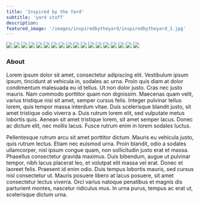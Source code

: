 ```yaml
---
title: 'Inspired by the Yard'
subtitle: 'yard stuff'
description:
featured_image: '/images/inspiredbytheyard/inspiredbytheyard_1.jpg'
---
```


<div class="gallery" data-columns="1">
	<img src="/images/inspiredbytheyard/inspiredbytheyard_1.jpg">
  <img src="/images/inspiredbytheyard/inspiredbytheyard_2.jpg">
  <img src="/images/inspiredbytheyard/inspiredbytheyard_3.jpg">
  <img src="/images/inspiredbytheyard/inspiredbytheyard_4.jpg">
  <img src="/images/inspiredbytheyard/inspiredbytheyard_5.jpg">
  <img src="/images/inspiredbytheyard/inspiredbytheyard_6.jpg">
  <img src="/images/inspiredbytheyard/inspiredbytheyard_7.jpg">
  <img src="/images/inspiredbytheyard/inspiredbytheyard_8.jpg">
  <img src="/images/inspiredbytheyard/inspiredbytheyard_9.jpg">
  <img src="/images/inspiredbytheyard/inspiredbytheyard_10.jpg">
  <img src="/images/inspiredbytheyard/inspiredbytheyard_11.jpg">
  <img src="/images/inspiredbytheyard/inspiredbytheyard_12.jpg">
  <img src="/images/inspiredbytheyard/inspiredbytheyard_13.jpg">
  <img src="/images/inspiredbytheyard/inspiredbytheyard_14.jpg">
  <img src="/images/inspiredbytheyard/inspiredbytheyard_15.jpg">
  <img src="/images/inspiredbytheyard/inspiredbytheyard_16.jpg">
  <img src="/images/inspiredbytheyard/inspiredbytheyard_17.jpg">
  <img src="/images/inspiredbytheyard/inspiredbytheyard_18.jpg">
</div>

### About

Lorem ipsum dolor sit amet, consectetur adipiscing elit. Vestibulum ipsum ipsum, tincidunt at vehicula in, sodales ac urna. Proin quis diam at dolor condimentum malesuada eu id tellus. Ut non dolor justo. Cras nec justo mauris. Nam commodo porttitor quam non dignissim. Maecenas quam velit, varius tristique nisi sit amet, semper cursus felis. Integer pulvinar tellus lorem, quis tempor massa interdum vitae. Duis scelerisque blandit justo, sit amet tristique odio viverra a. Duis rutrum lorem elit, sed vulputate metus lobortis quis. Aenean sit amet tristique lorem, sit amet semper lacus. Donec ac dictum elit, nec mollis lacus. Fusce rutrum enim in lorem sodales luctus.

Pellentesque rutrum arcu sit amet porttitor dictum. Mauris eu vehicula justo, quis rutrum lectus. Etiam nec euismod urna. Proin blandit, odio a sodales ullamcorper, nisl ipsum congue quam, non sollicitudin justo erat et massa. Phasellus consectetur gravida maximus. Duis bibendum, augue ut pulvinar tempor, nibh lacus placerat leo, et volutpat elit massa vel erat. Donec et laoreet felis. Praesent id enim odio. Duis tempus lobortis mauris, sed cursus nisl consectetur ut. Mauris posuere libero at lacus posuere, sit amet consectetur lectus viverra. Orci varius natoque penatibus et magnis dis parturient montes, nascetur ridiculus mus. In urna purus, tempus ac erat ut, scelerisque dictum urna.
